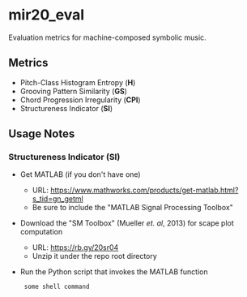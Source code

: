 # mir20_eval

Evaluation metrics for machine-composed symbolic music.

## Metrics
  * Pitch-Class Histogram Entropy (**H**)
  * Grooving Pattern Similarity (**GS**)
  * Chord Progression Irregularity (**CPI**)
  * Structureness Indicator (**SI**)
  
## Usage Notes

### Structureness Indicator (**SI**)
  * Get MATLAB (if you don't have one)
    * URL: https://www.mathworks.com/products/get-matlab.html?s_tid=gn_getml
    * Be sure to include the "MATLAB Signal Processing Toolbox"  
      
  * Download the "SM Toolbox" (Mueller _et. al_, 2013) for scape plot computation
    * URL: https://rb.gy/20sr04
    * Unzip it under the repo root directory
      
  * Run the Python script that invokes the MATLAB function  
    ```shell
     some shell command
    ```
